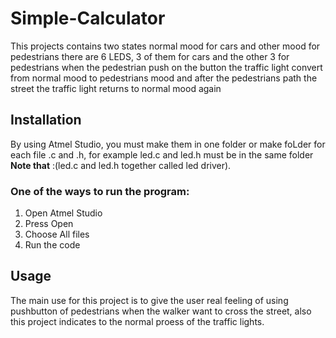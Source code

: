 # Simple-Calculator

This projects contains two states normal mood for cars and other mood for pedestrians there are 6 LEDS, 3 of them for cars and the other 3 for pedestrians when the pedestrian push on the button the traffic light convert from normal mood to pedestrians mood and after the pedestrians path the street the traffic light returns to normal mood again 


## Installation 
By using Atmel Studio, you must make them in one folder or make foLder for each file .c and .h, for example led.c and led.h must be in the same folder **Note that** :(led.c and led.h together called led driver). 

### One of the ways to run the program:
1. Open Atmel Studio
2. Press Open
3. Choose All files
4. Run the code

## Usage
The main use for this project is to give the user real feeling of using pushbutton of pedestrians when the walker want to cross the street, also this project indicates to the normal proess of the traffic lights.
